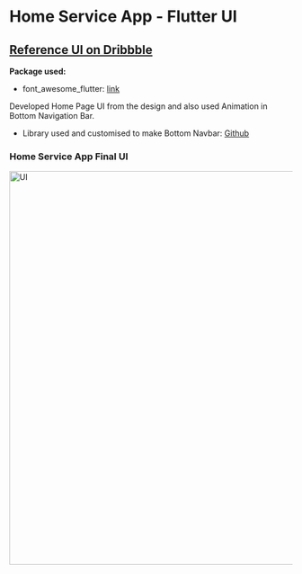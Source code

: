 # Home Service App - Flutter UI

## [Reference UI on Dribbble](https://dribbble.com/shots/12454925-Home-Service-App-Ui)

**Package used:**

- font_awesome_flutter: [link](https://pub.dev/packages/font_awesome_flutter)

Developed Home Page UI from the design and also used Animation in Bottom Navigation Bar.

- Library used and customised to make Bottom Navbar: [Github](https://github.com/pedromassango/bottom_navy_bar)

### Home Service App Final UI

<img src="home_service_app.gif" alt="UI" height="700">
